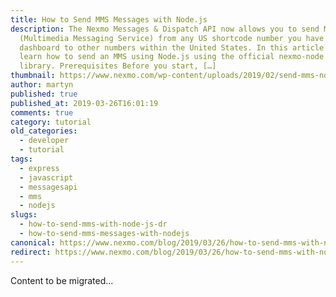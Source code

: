 ```yaml
---
title: How to Send MMS Messages with Node.js
description: The Nexmo Messages & Dispatch API now allows you to send MMS
  (Multimedia Messaging Service) from any US shortcode number you have in your
  dashboard to other numbers within the United States. In this article you will
  learn how to send an MMS using Node.js using the official nexmo-node client
  library. Prerequisites Before you start, […]
thumbnail: https://www.nexmo.com/wp-content/uploads/2019/02/send-mms-nodejs.png
author: martyn
published: true
published_at: 2019-03-26T16:01:19
comments: true
category: tutorial
old_categories:
  - developer
  - tutorial
tags:
  - express
  - javascript
  - messagesapi
  - mms
  - nodejs
slugs:
  - how-to-send-mms-with-node-js-dr
  - how-to-send-mms-messages-with-nodejs
canonical: https://www.nexmo.com/blog/2019/03/26/how-to-send-mms-with-node-js-dr
redirect: https://www.nexmo.com/blog/2019/03/26/how-to-send-mms-with-node-js-dr
---
```

Content to be migrated...